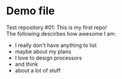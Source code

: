 # Demo file
Test repository #01: This is my first repo!
<br>
The following descirbes how awesome I am:
- I really don't have anything to list
- maybe about my plans
- I love to design processors
- and think 
- about a lot of stuff

